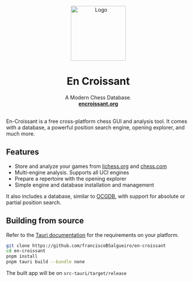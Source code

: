 <p align="center">
  <a href="#">
    
  </a>
  <p align="center">
   <img width="150" height="150" src="https://github.com/franciscoBSalgueiro/en-croissant/blob/master/src-tauri/icons/icon.png" alt="Logo">
  </p>
  <h1 align="center"><b>En Croissant</b></h1>
  <p align="center">
  A Modern Chess Database.
    <br />
    <a href="https://encroissant.org"><strong>encroissant.org</strong></a>
    <br />
    <br />
  </p>
</p>


En-Croissant is a free cross-platform chess GUI and analysis tool. It comes with a database, a powerful position search engine, opening explorer, and much more.

## Features

* Store and analyze your games from [lichess.org](https://lichess.org) and [chess.com](https://chess.com)
* Multi-engine analysis. Supports all UCI engines
* Prepare a repertoire with the opening explorer
* Simple engine and database installation and management

It also includes a database, similar to [OCGDB](https://github.com/nguyenpham/ocgdb), with support for absolute or partial position search.


## Building from source

Refer to the [Tauri documentation](https://tauri.app/v1/guides/getting-started/prerequisites) for the requirements on your platform.


```bash
git clone https://github.com/franciscoBSalgueiro/en-croissant
cd en-croissant
pnpm install
pnpm tauri build --bundle none
```

The built app will be on `src-tauri/target/release`